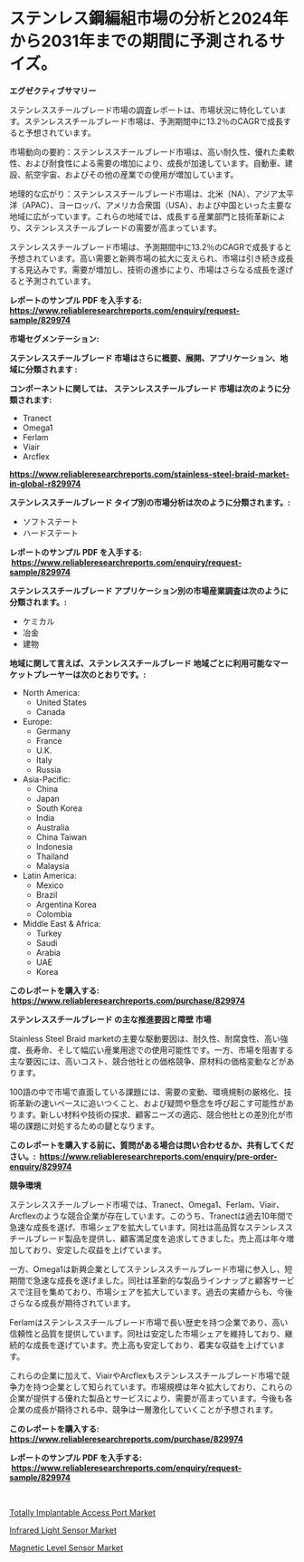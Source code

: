 <p><h1>ステンレス鋼編組市場の分析と2024年から2031年までの期間に予測されるサイズ。</h1></p><p><strong>エグゼクティブサマリー</strong></p>
<p><p>ステンレススチールブレード市場の調査レポートは、市場状況に特化しています。ステンレススチールブレード市場は、予測期間中に13.2％のCAGRで成長すると予想されています。</p><p>市場動向の要約：ステンレススチールブレード市場は、高い耐久性、優れた柔軟性、および耐食性による需要の増加により、成長が加速しています。自動車、建設、航空宇宙、およびその他の産業での使用が増加しています。</p><p>地理的な広がり：ステンレススチールブレード市場は、北米（NA）、アジア太平洋（APAC）、ヨーロッパ、アメリカ合衆国（USA）、および中国といった主要な地域に広がっています。これらの地域では、成長する産業部門と技術革新により、ステンレススチールブレードの需要が高まっています。</p><p>ステンレススチールブレード市場は、予測期間中に13.2％のCAGRで成長すると予想されています。高い需要と新興市場の拡大に支えられ、市場は引き続き成長する見込みです。需要が増加し、技術の進歩により、市場はさらなる成長を遂げると予測されています。</p></p>
<p><strong>レポートのサンプル PDF を入手する: <a href="https://www.reliableresearchreports.com/enquiry/request-sample/829974">https://www.reliableresearchreports.com/enquiry/request-sample/829974</a></strong></p>
<p><strong>市場セグメンテーション:</strong></p>
<p><strong> ステンレススチールブレード 市場はさらに概要、展開、アプリケーション、地域に分類されます :</strong></p>
<p><strong>コンポーネントに関しては、 ステンレススチールブレード 市場は次のように分類されます: &nbsp;</strong></p>
<p><ul><li>Tranect</li><li>Omega1</li><li>Ferlam</li><li>Viair</li><li>Arcflex</li></ul></p>
<p><strong><a href="https://www.reliableresearchreports.com/stainless-steel-braid-market-in-global-r829974">https://www.reliableresearchreports.com/stainless-steel-braid-market-in-global-r829974</a></strong></p>
<p><strong> ステンレススチールブレード タイプ別の市場分析は次のように分類されます。:</strong></p>
<p><ul><li>ソフトステート</li><li>ハードステート</li></ul></p>
<p><strong>レポートのサンプル PDF を入手する: &nbsp;<a href="https://www.reliableresearchreports.com/enquiry/request-sample/829974">https://www.reliableresearchreports.com/enquiry/request-sample/829974</a></strong></p>
<p><strong> ステンレススチールブレード アプリケーション別の市場産業調査は次のように分類されます。:</strong></p>
<p><ul><li>ケミカル</li><li>冶金</li><li>建物</li></ul></p>
<p><strong>地域に関して言えば、ステンレススチールブレード 地域ごとに利用可能なマーケットプレーヤーは次のとおりです。:</strong></p>
<p><ul>
    <li>
        North America:
        <ul>
            <li>United States</li>
            <li>Canada</li>
        </ul>
    </li>
    <li>
        Europe:
        <ul>
            <li>Germany</li>
            <li>France</li>
            <li>U.K.</li>
            <li>Italy</li>
            <li>Russia</li>
        </ul>
    </li>
    <li>
        Asia-Pacific:
        <ul>
            <li>China</li>
            <li>Japan</li>
            <li>South Korea</li>
            <li>India</li>
            <li>Australia</li>
            <li>China Taiwan</li>
            <li>Indonesia</li>
            <li>Thailand</li>
            <li>Malaysia</li>
        </ul>
    </li>
    <li>
        Latin America:
        <ul>
            <li>Mexico</li>
            <li>Brazil</li>
            <li>Argentina Korea</li>
            <li>Colombia</li>
        </ul>
    </li>
    <li>
        Middle East & Africa:
        <ul>
            <li>Turkey</li>
            <li>Saudi</li>
            <li>Arabia</li>
            <li>UAE</li>
            <li>Korea</li>
        </ul>
    </li>
    </ul></p>
<p><strong>このレポートを購入する: &nbsp;<a href="https://www.reliableresearchreports.com/purchase/829974">https://www.reliableresearchreports.com/purchase/829974</a></strong></p>
<p><strong>ステンレススチールブレード の主な推進要因と障壁 市場</strong></p>
<p><p>Stainless Steel Braid marketの主要な駆動要因は、耐久性、耐腐食性、高い強度、長寿命、そして幅広い産業用途での使用可能性です。一方、市場を阻害する主な要因には、高いコスト、競合他社との価格競争、原材料の価格変動などがあります。</p><p>100語の中で市場で直面している課題には、需要の変動、環境規制の厳格化、技術革新の速いペースに追いつくこと、および疑問や懸念を呼び起こす可能性があります。新しい材料や技術の探求、顧客ニーズの適応、競合他社との差別化が市場の課題に対処するための鍵となります。</p></p>
<p><strong>このレポートを購入する前に、質問がある場合は問い合わせるか、共有してください。:&nbsp; <a href="https://www.reliableresearchreports.com/enquiry/pre-order-enquiry/829974">https://www.reliableresearchreports.com/enquiry/pre-order-enquiry/829974</a></strong></p>
<p><strong>競争環境</strong></p>
<p><p>ステンレススチールブレード市場では、Tranect、Omega1、Ferlam、Viair、Arcflexのような競合企業が存在しています。このうち、Tranectは過去10年間で急速な成長を遂げ、市場シェアを拡大しています。同社は高品質なステンレススチールブレード製品を提供し、顧客満足度を追求してきました。売上高は年々増加しており、安定した収益を上げています。</p><p>一方、Omega1は新興企業としてステンレススチールブレード市場に参入し、短期間で急速な成長を遂げました。同社は革新的な製品ラインナップと顧客サービスで注目を集めており、市場シェアを拡大しています。過去の実績からも、今後さらなる成長が期待されています。</p><p>Ferlamはステンレススチールブレード市場で長い歴史を持つ企業であり、高い信頼性と品質を提供しています。同社は安定した市場シェアを維持しており、継続的な成長を遂げています。売上高も安定しており、着実な収益を上げています。</p><p>これらの企業に加えて、ViairやArcflexもステンレススチールブレード市場で競争力を持つ企業として知られています。市場規模は年々拡大しており、これらの企業が提供する優れた製品とサービスにより、需要が高まっています。今後も各企業の成長が期待される中、競争は一層激化していくことが予想されます。</p></p>
<p><strong>このレポートを購入する: &nbsp; <a href="https://www.reliableresearchreports.com/purchase/829974">https://www.reliableresearchreports.com/purchase/829974</a></strong></p>
<p><strong>レポートのサンプル PDF を入手する: &nbsp;<a href="https://www.reliableresearchreports.com/enquiry/request-sample/829974">https://www.reliableresearchreports.com/enquiry/request-sample/829974</a></strong><strong></strong></p>
<p>&nbsp;</p>
<p><p><a href="https://github.com/kathiaseamanalvaradovlprc2h/Market-Research-Report-List-2/blob/main/totally-implantable-access-port-market.md">Totally Implantable Access Port Market</a></p><p><a href="https://fearless-okapi-6c8.notion.site/Infrared-Light-Sensor-Market-Report-Reveals-the-Latest-Trends-And-Growth-Opportunities-of-this-Marke-f71d39505fb84f8188525be1a09633df">Infrared Light Sensor Market</a></p><p><a href="https://zircon-bluebell-299.notion.site/Magnetic-Level-Sensor-Market-Insight-Market-Trends-Growth-Forecasted-from-2024-TO-2031-ec8b9e1335354ba5856b3050221df40a">Magnetic Level Sensor Market</a></p></p>